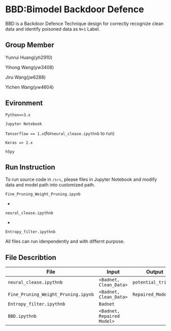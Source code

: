 # BBD:Bimodel Backdoor Defence

BBD is a Backdoor Defence Technique design for correctly recognize clean data and identify poisoned data as `N+1` Label.

## Group Member

Yunrui Huang(yh2910)

Yihong Wang(yw3408)

Jiru Wang(jw6288)

Yichen Wang(yw4604)

## Evironment

`Python=>3.x`

`Jupyter Notebook`

`Tensorflow == 1.x`(for`neural_clease.ipythnb` to run)

`Keras => 2.x`

`h5py`

## Run Instruction 

 To run source code in `/src`, please files in Jupyter Notebook and modify data and model path into customized path.

`Fine_Pruning_Weight_Pruning.ipynb`

* 

`neural_clease.ipythnb`

* 

`Entropy_filter.ipythnb`



All files can run idenpendently and with differnt purpose.



## File Describtion

| File                                | Input                      | Output              | Describtion |
| ----------------------------------- | -------------------------- | ------------------- | ----------- |
| `neural_clease.ipythnb`             | `<Badnet, Clean_Data>`     | `potential_trigger` |             |
| `Fine_Pruning_Weight_Pruning.ipynb` | `<Badnet, Clean_Data>`     | `Repaired_Model`    |             |
| `Entropy_filter.ipythnb`            | `Badnet`                   |                     |             |
| `BBD.ipythnb`                       | `<Badnet, Repaired Model>` |                     |             |

